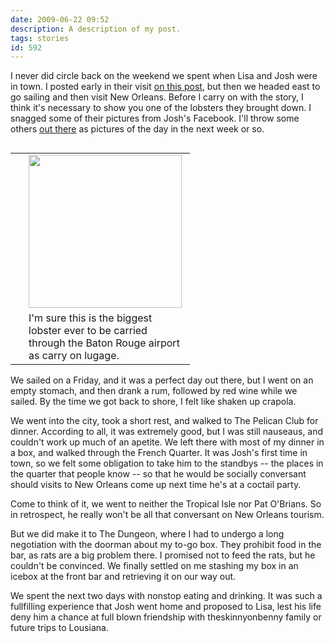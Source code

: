 ```yaml
---
date: 2009-06-22 09:52
description: A description of my post.
tags: stories
id: 592
---
```

I never did circle back on the weekend we spent when Lisa and Josh were in town.  I posted early in their visit <a href="http://theskinnyonbenny.com/blog2/archives/560">on this post</a>, but then we headed east to go sailing and then visit New Orleans.  Before I carry on with the story, I think it's necessary to show you one of the lobsters they brought down.  I snagged some of their pictures from Josh's Facebook.  I'll throw some others <a href="/dailyphoto/">out there</a> as pictures of the day in the next week or so.
<!--more-->
<table cellpadding="2" align="right"><tr><td width="5" rowspan="2"><spacer type="block" width="5" height="1"></td><td width="250" ><img src="/img/lobster1.jpg" width="245"></td></tr><tr><td class="caption" width="250">I'm sure this is the biggest lobster ever to be carried through the Baton Rouge airport as carry on lugage.</td></tr></table>

We sailed on a Friday, and it was a perfect day out there, but I went on an empty stomach, and then drank a rum, followed by red wine while we sailed.  By the time we got back to shore, I felt like shaken up crapola.

We went into the city, took a short rest, and walked to The Pelican Club for dinner.  According to all, it was extremely good, but I was still nauseaus, and couldn't work up much of an apetite.  We left there with most of my dinner in a box, and walked through the French Quarter.  It was Josh's first time in town, so we felt some obligation to take him to the standbys -- the places in the quarter that people know -- so that he would be socially conversant should visits to New Orleans come up next time he's at a coctail party.

Come to think of it, we went to neither the Tropical Isle nor Pat O'Brians.  So in retrospect, he really won't be all that conversant on New Orleans tourism.

But we did make it to The Dungeon, where I had to undergo a long negotiation with the doorman about my to-go box.  They prohibit food in the bar, as rats are a big problem there.  I promised not to feed the rats, but he couldn't be convinced.  We finally settled on me stashing my box in an icebox at the front bar and retrieving it on our way out.  

We spent the next two days with nonstop eating and drinking.  It was such a fullfilling experience that Josh went home and proposed to Lisa, lest his life deny him a chance at full blown friendship with theskinnyonbenny family or future trips to Lousiana.  
